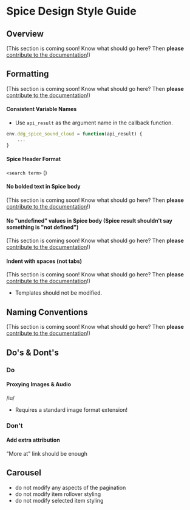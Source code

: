 # Spice Design Style Guide

## Overview

(This section is coming soon! Know what should go here? Then **please** [contribute to the documentation](https://github.com/duckduckgo/duckduckgo-documentation/blob/master/CONTRIBUTING.md)!)

## Formatting

(This section is coming soon! Know what should go here? Then **please** [contribute to the documentation](https://github.com/duckduckgo/duckduckgo-documentation/blob/master/CONTRIBUTING.md)!)

#### Consistent Variable Names

- Use `api_result` as the argument name in the callback function.

```javascript
env.ddg_spice_sound_cloud = function(api_result) {
    ...
}
```

#### Spice Header Format

`<search term>` (<Source>)

#### No bolded text in Spice body

(This section is coming soon! Know what should go here? Then **please** [contribute to the documentation](https://github.com/duckduckgo/duckduckgo-documentation/blob/master/CONTRIBUTING.md)!)

#### No "undefined" values in Spice body (Spice result shouldn't say something is "not defined")

(This section is coming soon! Know what should go here? Then **please** [contribute to the documentation](https://github.com/duckduckgo/duckduckgo-documentation/blob/master/CONTRIBUTING.md)!)

#### Indent with spaces (not tabs)

(This section is coming soon! Know what should go here? Then **please** [contribute to the documentation](https://github.com/duckduckgo/duckduckgo-documentation/blob/master/CONTRIBUTING.md)!)

- Templates should not be modified.

## Naming Conventions

(This section is coming soon! Know what should go here? Then **please** [contribute to the documentation](https://github.com/duckduckgo/duckduckgo-documentation/blob/master/CONTRIBUTING.md)!)

## Do's & Dont's

### **Do**

#### Proxying Images & Audio

/iu/
- Requires a standard image format extension!

### **Don't**

#### Add extra attribution

"More at" link should be enough

## Carousel

-  do not modify any aspects of the pagination
-  do not modify item rollover styling
-  do not modify selected item styling
